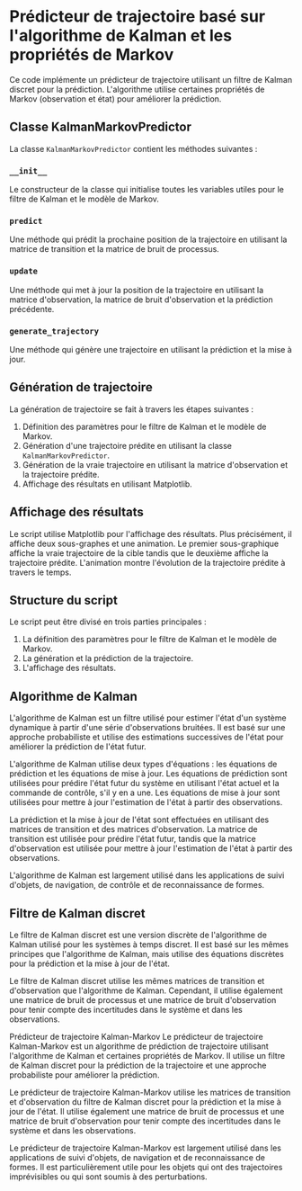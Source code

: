 # Prédicteur de trajectoire basé sur l'algorithme de Kalman et les propriétés de Markov

Ce code implémente un prédicteur de trajectoire utilisant un filtre de Kalman discret pour la prédiction. L'algorithme utilise certaines propriétés de Markov (observation et état) pour améliorer la prédiction.

## Classe KalmanMarkovPredictor

La classe `KalmanMarkovPredictor` contient les méthodes suivantes :

### `__init__`

Le constructeur de la classe qui initialise toutes les variables utiles pour le filtre de Kalman et le modèle de Markov.

### `predict`

Une méthode qui prédit la prochaine position de la trajectoire en utilisant la matrice de transition et la matrice de bruit de processus.

### `update`

Une méthode qui met à jour la position de la trajectoire en utilisant la matrice d'observation, la matrice de bruit d'observation et la prédiction précédente.

### `generate_trajectory`

Une méthode qui génère une trajectoire en utilisant la prédiction et la mise à jour.

## Génération de trajectoire

La génération de trajectoire se fait à travers les étapes suivantes :

1. Définition des paramètres pour le filtre de Kalman et le modèle de Markov.
2. Génération d'une trajectoire prédite en utilisant la classe `KalmanMarkovPredictor`.
3. Génération de la vraie trajectoire en utilisant la matrice d'observation et la trajectoire prédite.
4. Affichage des résultats en utilisant Matplotlib.

## Affichage des résultats

Le script utilise Matplotlib pour l'affichage des résultats. Plus précisément, il affiche deux sous-graphes et une animation. Le premier sous-graphique affiche la vraie trajectoire de la cible tandis que le deuxième affiche la trajectoire prédite. L'animation montre l'évolution de la trajectoire prédite à travers le temps.

## Structure du script

Le script peut être divisé en trois parties principales :

1. La définition des paramètres pour le filtre de Kalman et le modèle de Markov.
2. La génération et la prédiction de la trajectoire.
3. L'affichage des résultats.


## Algorithme de Kalman
L'algorithme de Kalman est un filtre utilisé pour estimer l'état d'un système dynamique à partir d'une série d'observations bruitées. Il est basé sur une approche probabiliste et utilise des estimations successives de l'état pour améliorer la prédiction de l'état futur.

L'algorithme de Kalman utilise deux types d'équations : les équations de prédiction et les équations de mise à jour. Les équations de prédiction sont utilisées pour prédire l'état futur du système en utilisant l'état actuel et la commande de contrôle, s'il y en a une. Les équations de mise à jour sont utilisées pour mettre à jour l'estimation de l'état à partir des observations.

La prédiction et la mise à jour de l'état sont effectuées en utilisant des matrices de transition et des matrices d'observation. La matrice de transition est utilisée pour prédire l'état futur, tandis que la matrice d'observation est utilisée pour mettre à jour l'estimation de l'état à partir des observations.

L'algorithme de Kalman est largement utilisé dans les applications de suivi d'objets, de navigation, de contrôle et de reconnaissance de formes.

## Filtre de Kalman discret
Le filtre de Kalman discret est une version discrète de l'algorithme de Kalman utilisé pour les systèmes à temps discret. Il est basé sur les mêmes principes que l'algorithme de Kalman, mais utilise des équations discrètes pour la prédiction et la mise à jour de l'état.

Le filtre de Kalman discret utilise les mêmes matrices de transition et d'observation que l'algorithme de Kalman. Cependant, il utilise également une matrice de bruit de processus et une matrice de bruit d'observation pour tenir compte des incertitudes dans le système et dans les observations.

Prédicteur de trajectoire Kalman-Markov
Le prédicteur de trajectoire Kalman-Markov est un algorithme de prédiction de trajectoire utilisant l'algorithme de Kalman et certaines propriétés de Markov. Il utilise un filtre de Kalman discret pour la prédiction de la trajectoire et une approche probabiliste pour améliorer la prédiction.

Le prédicteur de trajectoire Kalman-Markov utilise les matrices de transition et d'observation du filtre de Kalman discret pour la prédiction et la mise à jour de l'état. Il utilise également une matrice de bruit de processus et une matrice de bruit d'observation pour tenir compte des incertitudes dans le système et dans les observations.

Le prédicteur de trajectoire Kalman-Markov est largement utilisé dans les applications de suivi d'objets, de navigation et de reconnaissance de formes. Il est particulièrement utile pour les objets qui ont des trajectoires imprévisibles ou qui sont soumis à des perturbations.